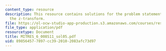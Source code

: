 ```yaml
---
content_type: resource
description: This resource contains solutions for the problem statements related to
  the z-transform.
file: https://ol-ocw-studio-app-production.s3.amazonaws.com/courses/res-6-008-digital-signal-processing-spring-2011/898564577897cc3920102083afc73d97_MITRES_6_008S11_sol05.pdf
file_type: application/pdf
resourcetype: Document
title: MITRES_6_008S11_sol05.pdf
uid: 89856457-7897-cc39-2010-2083afc73d97
---
```

